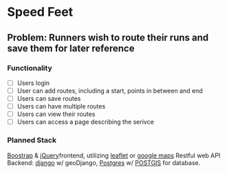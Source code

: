 # Speed Feet
## Problem: Runners wish to route their runs and save them for later reference
### Functionality
- [ ] Users login
- [ ] User can add routes, including a start, points in between and end
- [ ] Users can save routes
- [ ] Users can have multiple routes
- [ ] Users can view their routes
- [ ] Users can access a page describing the serivce

### Planned Stack
[Boostrap](https://getbootstrap.com/) & [jQuery](https://jquery.com/)frontend, utilizing [leaflet](https://leafletjs.com/) or [google maps](https://developers.google.com/maps)
Restful web API
Backend: [django](https://www.djangoproject.com/) w/ geoDjango, [Postgres](https://www.postgresql.org/) w/ [POSTGIS](https://postgis.net/) for database.
